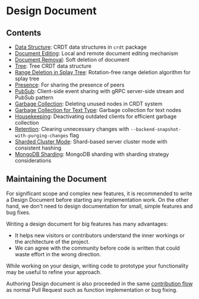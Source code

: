 # Design Document

## Contents

- [Data Structure](data-structure.md): CRDT data structures in `crdt` package
- [Document Editing](document-editing.md): Local and remote document editing mechanism
- [Document Removal](document-removal.md): Soft deletion of document
- [Tree](tree.md): Tree CRDT data structure
- [Range Deletion in Splay Tree](range-deletion-in-splay-tree.md): Rotation-free range deletion algorithm for splay tree
- [Presence](presence.md): For sharing the presence of peers
- [PubSub](pub-sub.md): Client-side event sharing with gRPC server-side stream and PubSub pattern
- [Garbage Collection](garbage-collection.md): Deleting unused nodes in CRDT system
- [Garbage Collection for Text Type](gc-for-text-type.md): Garbage collection for text nodes
- [Housekeeping](housekeeping.md): Deactivating outdated clients for efficient garbage collection
- [Retention](retention.md): Clearing unnecessary changes with `--backend-snapshot-with-purging-changes` flag
- [Sharded Cluster Mode](sharded-cluster-mode.md): Shard-based server cluster mode with consistent hashing
- [MongoDB Sharding](mongodb-sharding.md): MongoDB sharding with sharding strategy considerations

## Maintaining the Document

For significant scope and complex new features, it is recommended to write a Design Document before starting any implementation work. On the other hand, we don't need to design documentation for small, simple features and bug fixes.

Writing a design document for big features has many advantages:

- It helps new visitors or contributors understand the inner workings or the architecture of the project.
- We can agree with the community before code is written that could waste effort in the wrong direction.

While working on your design, writing code to prototype your functionality may be useful to refine your approach.

Authoring Design document is also proceeded in the same [contribution flow](../CONTRIBUTING.md) as normal Pull Request such as function implementation or bug fixing.
